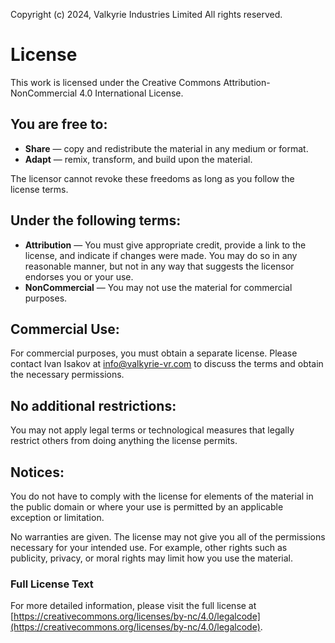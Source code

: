 Copyright (c) 2024, Valkyrie Industries Limited
All rights reserved.

# License

This work is licensed under the Creative Commons Attribution-NonCommercial 4.0 International License.

## You are free to:

- **Share** — copy and redistribute the material in any medium or format.
- **Adapt** — remix, transform, and build upon the material.

The licensor cannot revoke these freedoms as long as you follow the license terms.

## Under the following terms:

- **Attribution** — You must give appropriate credit, provide a link to the license, and indicate if changes were made. You may do so in any reasonable manner, but not in any way that suggests the licensor endorses you or your use.
- **NonCommercial** — You may not use the material for commercial purposes.

## Commercial Use:

For commercial purposes, you must obtain a separate license. Please contact Ivan Isakov at info@valkyrie-vr.com to discuss the terms and obtain the necessary permissions.

## No additional restrictions:

You may not apply legal terms or technological measures that legally restrict others from doing anything the license permits.

## Notices:

You do not have to comply with the license for elements of the material in the public domain or where your use is permitted by an applicable exception or limitation.

No warranties are given. The license may not give you all of the permissions necessary for your intended use. For example, other rights such as publicity, privacy, or moral rights may limit how you use the material.

### Full License Text

For more detailed information, please visit the full license at [https://creativecommons.org/licenses/by-nc/4.0/legalcode](https://creativecommons.org/licenses/by-nc/4.0/legalcode).

